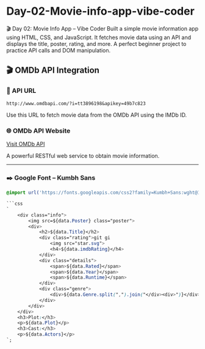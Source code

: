 # Day-02-Movie-info-app-vibe-coder
🎬 Day 02: Movie Info App – Vibe Coder Built a simple movie information app using HTML, CSS, and JavaScript. It fetches movie data using an API and displays the title, poster, rating, and more. A perfect beginner project to practice API calls and DOM manipulation.

## 🎬 OMDb API Integration

### 🔗 API URL
`http://www.omdbapi.com/?i=tt3896198&apikey=49b7c823`

Use this URL to fetch movie data from the OMDb API using the IMDb ID.

### 🌐 OMDb API Website
[Visit OMDb API](https://www.omdbapi.com/)

A powerful RESTful web service to obtain movie information.

---

### ✒️ Google Font – Kumbh Sans

```css
@import url('https://fonts.googleapis.com/css2?family=Kumbh+Sans:wght@100..900&display=swap');

```css
`
    <div class="info">
        <img src=${data.Poster} class="poster">
        <div>
            <h2>${data.Title}</h2>
            <div class="rating">git gi
                <img src="star.svg">
                <h4>${data.imdbRating}</h4>
            </div>
            <div class="details">
                <span>${data.Rated}</span>
                <span>${data.Year}</span>
                <span>${data.Runtime}</span>
            </div>
            <div class="genre">
                <div>${data.Genre.split(",").join("</div><div>")}</div>
            </div>
        </div>
    </div>
    <h3>Plot:</h3>
    <p>${data.Plot}</p>
    <h3>Cast:</h3>
    <p>${data.Actors}</p>
`;